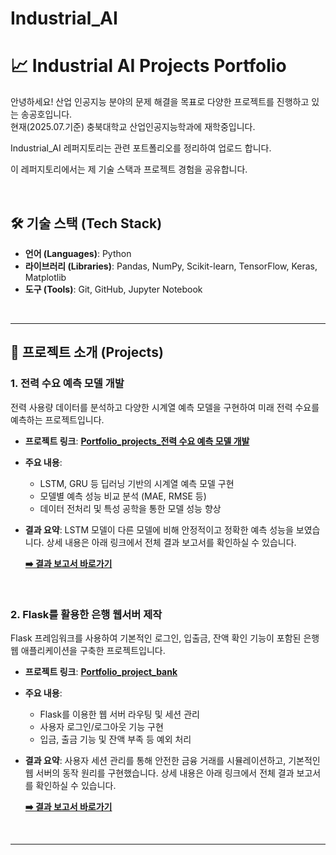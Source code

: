 # Industrial_AI

# 📈 Industrial AI Projects Portfolio

안녕하세요! 산업 인공지능 분야의 문제 해결을 목표로 다양한 프로젝트를 진행하고 있는 송공호입니다.  
현재(2025.07.기준) 충북대학교 산업인공지능학과에 재학중입니다. 

Industrial_AI 레퍼지토리는 관련 포트폴리오를 정리하여 업로드 합니다.

이 레퍼지토리에서는 제 기술 스택과 프로젝트 경험을 공유합니다.


<br>

## 🛠️ 기술 스택 (Tech Stack)

* **언어 (Languages)**: Python
* **라이브러리 (Libraries)**: Pandas, NumPy, Scikit-learn, TensorFlow, Keras, Matplotlib
* **도구 (Tools)**: Git, GitHub, Jupyter Notebook

<br>

---

## 📂 프로젝트 소개 (Projects)

### 1. 전력 수요 예측 모델 개발

전력 사용량 데이터를 분석하고 다양한 시계열 예측 모델을 구현하여 미래 전력 수요를 예측하는 프로젝트입니다.

* **프로젝트 링크**: [**Portfolio_projects_전력 수요 예측 모델 개발**](https://github.com/songgongho/Industrial_AI/tree/main/Portfolio_projects_%EC%A0%84%EB%9E%B5%20%EC%88%98%EC%9A%94%20%EC%98%88%EC%B8%A1%20%EB%AA%A8%EB%8D%B8%20%EA%B0%9C%EB%B0%9C)
* **주요 내용**:
    * LSTM, GRU 등 딥러닝 기반의 시계열 예측 모델 구현
    * 모델별 예측 성능 비교 분석 (MAE, RMSE 등)
    * 데이터 전처리 및 특성 공학을 통한 모델 성능 향상
* **결과 요약**:
    LSTM 모델이 다른 모델에 비해 안정적이고 정확한 예측 성능을 보였습니다. 상세 내용은 아래 링크에서 전체 결과 보고서를 확인하실 수 있습니다.

    **[➡️ 결과 보고서 바로가기](https://github.com/songgongho/Industrial_AI/blob/main/Portfolio_projects_%EC%A0%84%EB%9E%B5%20%EC%88%98%EC%9A%94%20%EC%98%88%EC%B8%A1%20%EB%AA%A8%EB%8D%B8%20%EA%B0%9C%EB%B0%9C/%EC%A0%84%EB%A0%A5%20%EC%88%98%EC%9A%94%20%EC%98%88%EC%B8%A1%20%EB%AA%A8%EB%8D%B8%20%EB%B9%84%EA%B5%90%20%EA%B5%AC%ED%98%84%20%EA%B2%B0%EA%B3%BC%EB%B3%B4%EA%B3%A0%EC%84%9C_%EC%86%A1%EA%B3%B5%ED%98%B8%2020250602%20(%EC%B5%9C%EC%A2%85).pptx)**

<br>

### 2. Flask를 활용한 은행 웹서버 제작

Flask 프레임워크를 사용하여 기본적인 로그인, 입출금, 잔액 확인 기능이 포함된 은행 웹 애플리케이션을 구축한 프로젝트입니다.

* **프로젝트 링크**: [**Portfolio_project_bank**](https://github.com/songgongho/Industrial_AI/tree/main/Portfolio_project_bank)
* **주요 내용**:
    * Flask를 이용한 웹 서버 라우팅 및 세션 관리
    * 사용자 로그인/로그아웃 기능 구현
    * 입금, 출금 기능 및 잔액 부족 등 예외 처리
* **결과 요약**:
    사용자 세션 관리를 통해 안전한 금융 거래를 시뮬레이션하고, 기본적인 웹 서버의 동작 원리를 구현했습니다. 상세 내용은 아래 링크에서 전체 결과 보고서를 확인하실 수 있습니다.

    **[➡️ 결과 보고서 바로가기](https://github.com/songgongho/Industrial_AI/blob/main/Portfolio_project_bank/%EC%9D%80%ED%96%89%EC%9B%B9%EC%84%9C%EB%B2%84%20%EC%A0%9C%EC%9E%91_%EA%B2%B0%EA%B3%BC%EB%B3%B4%EA%B3%A0%EC%84%9C_%EC%86%A1%EA%B3%B5%ED%98%B8.pptx)**

<br>

---
